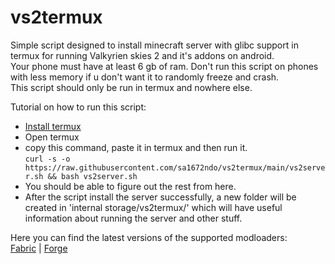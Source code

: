 # vs2termux
Simple script designed to install minecraft server with glibc support in termux for running Valkyrien skies 2 and it's addons on android.                                                 
Your phone must have at least 6 gb of ram. Don't run this script on phones with less memory if u don't want it to randomly freeze and crash.                  
This script should only be run in termux and nowhere else.                                   

Tutorial on how to run this script:
- [Install termux](https://github.com/termux/termux-app/releases/tag/v0.118.0)
- Open termux
- copy this command, paste it in termux and then run it.      
`curl -s -o https://raw.githubusercontent.com/sa1672ndo/vs2termux/main/vs2server.sh && bash vs2server.sh`
- You should be able to figure out the rest from here.
- After the script install the server successfully, a new folder will be created in 'internal storage/vs2termux/' which will have useful information about running the server and other stuff.

Here you can find the latest versions of the supported modloaders:        
[Fabric](https://fabricmc.net/develop/)   |   [Forge](https://files.minecraftforge.net/net/minecraftforge/forge/)            
